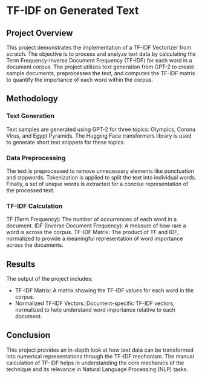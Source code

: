 # TF-IDF on Generated Text
## Project Overview
This project demonstrates the implementation of a TF-IDF Vectorizer from scratch. The objective is to process and analyze text data by calculating the Term Frequency-Inverse Document Frequency (TF-IDF) for each word in a document corpus. 
The project utilizes text generation from GPT-2 to create sample documents, preprocesses the text, and computes the TF-IDF matrix to quantify the importance of each word within the corpus.

## Methodology
### Text Generation
Text samples are generated using GPT-2 for three topics: Olympics, Corona Virus, and Egypt Pyramids. The Hugging Face transformers library is used to generate short text snippets for these topics.

### Data Preprocessing
The text is preprocessed to remove unnecessary elements like punctuation and stopwords. Tokenization is applied to split the text into individual words.
Finally, a set of unique words is extracted for a concise representation of the processed text.

### TF-IDF Calculation
TF (Term Frequency): The number of occurrences of each word in a document.
IDF (Inverse Document Frequency): A measure of how rare a word is across the corpus.
TF-IDF Matrix: The product of TF and IDF, normalized to provide a meaningful representation of word importance across the documents.

## Results
The output of the project includes:
* TF-IDF Matrix: A matrix showing the TF-IDF values for each word in the corpus.
* Normalized TF-IDF Vectors: Document-specific TF-IDF vectors, normalized to help understand word importance relative to each document.

## Conclusion
This project provides an in-depth look at how text data can be transformed into numerical representations through the TF-IDF mechanism. The manual calculation of TF-IDF helps in understanding the core mechanics of the technique and its relevance in Natural Language Processing (NLP) tasks.
